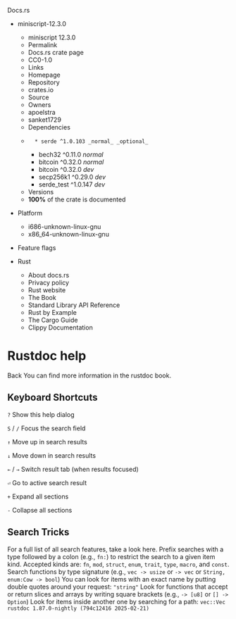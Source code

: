 Docs.rs
  * miniscript-12.3.0
    * miniscript 12.3.0 
    * Permalink 
    * Docs.rs crate page 
    * CC0-1.0
    * Links
    * Homepage 
    * Repository 
    * crates.io 
    * Source 
    * Owners
    * apoelstra 
    * sanket1729 
    * Dependencies
    *       * serde ^1.0.103 _normal_ _optional_
      * bech32 ^0.11.0 _normal_
      * bitcoin ^0.32.0 _normal_
      * bitcoin ^0.32.0 _dev_
      * secp256k1 ^0.29.0 _dev_
      * serde_test ^1.0.147 _dev_
    * Versions
    * **100%** of the crate is documented 
  * Platform
    * i686-unknown-linux-gnu
    * x86_64-unknown-linux-gnu
  * Feature flags


  * Rust
    * About docs.rs 
    * Privacy policy 
    * Rust website 
    * The Book 
    * Standard Library API Reference 
    * Rust by Example 
    * The Cargo Guide 
    * Clippy Documentation 


# Rustdoc help
Back
You can find more information in the rustdoc book.
## Keyboard Shortcuts

`?`
    Show this help dialog

`S` / `/`
    Focus the search field

`↑`
    Move up in search results

`↓`
    Move down in search results

`←` / `→`
    Switch result tab (when results focused)

`⏎`
    Go to active search result

`+`
    Expand all sections

`-`
    Collapse all sections
## Search Tricks
For a full list of all search features, take a look here.
Prefix searches with a type followed by a colon (e.g., `fn:`) to restrict the search to a given item kind.
Accepted kinds are: `fn`, `mod`, `struct`, `enum`, `trait`, `type`, `macro`, and `const`.
Search functions by type signature (e.g., `vec -> usize` or `-> vec` or `String, enum:Cow -> bool`)
You can look for items with an exact name by putting double quotes around your request: `"string"`
Look for functions that accept or return slices and arrays by writing square brackets (e.g., `-> [u8]` or `[] -> Option`)
Look for items inside another one by searching for a path: `vec::Vec`
`rustdoc 1.87.0-nightly (794c12416 2025-02-21)`
